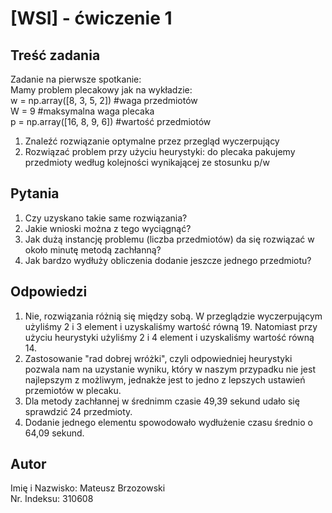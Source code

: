 [WSI] - ćwiczenie 1
=================

Treść zadania
------------
Zadanie na pierwsze spotkanie:\
Mamy problem plecakowy jak na wykładzie:\
w = np.array([8, 3, 5, 2]) #waga przedmiotów\
W = 9 #maksymalna waga plecaka\
p = np.array([16, 8, 9, 6]) #wartość przedmiotów
1.  Znaleźć rozwiązanie optymalne przez przegląd wyczerpujący
2.  Rozwiązać problem przy użyciu heurystyki: do plecaka pakujemy przedmioty według kolejności wynikającej ze stosunku p/w

Pytania
------------
1.  Czy uzyskano takie same rozwiązania?
2.  Jakie wnioski można z tego wyciągnąć?
3.  Jak dużą instancję problemu (liczba przedmiotów) da się rozwiązać w około minutę metodą zachłanną?
4.  Jak bardzo wydłuży obliczenia dodanie jeszcze jednego przedmiotu?

Odpowiedzi
------------
1.	Nie, rozwiązania różnią się między sobą. W przeglądzie wyczerpującym użyliśmy 2 i 3 element i uzyskaliśmy wartość równą 19. Natomiast przy użyciu heurystyki użyliśmy 2 i 4 element i uzyskaliśmy wartość równą 14.
2.	Zastosowanie "rad dobrej wróżki", czyli odpowiedniej heurystyki pozwala nam na uzystanie wyniku, który w naszym przypadku nie jest najlepszym z możliwym, jednakże jest to jedno z lepszych ustawień przemiotów w plecaku.
3.	Dla metody zachłannej w średnimm czasie 49,39 sekund udało się sprawdzić 24 przedmioty.
4.	Dodanie jednego elementu spowodowało wydłużenie czasu średnio o 64,09 sekund.

Autor
------------
Imię i Nazwisko: Mateusz Brzozowski\
Nr. Indeksu: 310608